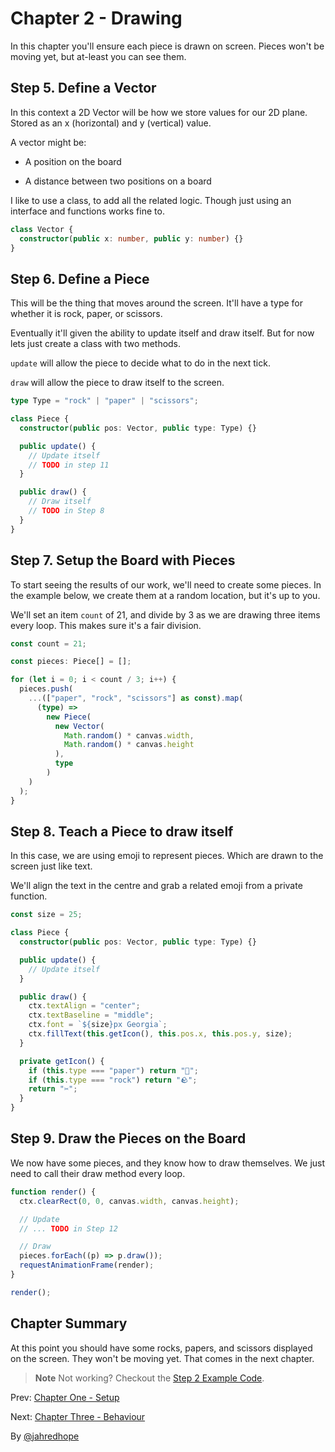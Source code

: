 # Chapter 2 - Drawing

In this chapter you'll ensure each piece is drawn on screen. Pieces won't be moving yet, but at-least you can see them.

## Step 5. Define a Vector

In this context a 2D Vector will be how we store values for our 2D plane. Stored as an x (horizontal) and y (vertical) value.

A vector might be:

- A position on the board

- A distance between two positions on a board

I like to use a class, to add all the related logic. Though just using an interface and functions works fine to.

```ts
class Vector {
  constructor(public x: number, public y: number) {}
}
```

## Step 6. Define a Piece

This will be the thing that moves around the screen. It'll have a type for whether it is rock, paper, or scissors.

Eventually it'll given the ability to update itself and draw itself. But for now lets just create a class with two methods.

`update` will allow the piece to decide what to do in the next tick.

`draw` will allow the piece to draw itself to the screen.

```ts
type Type = "rock" | "paper" | "scissors";

class Piece {
  constructor(public pos: Vector, public type: Type) {}

  public update() {
    // Update itself
    // TODO in step 11
  }

  public draw() {
    // Draw itself
    // TODO in Step 8
  }
}
```

## Step 7. Setup the Board with Pieces

To start seeing the results of our work, we'll need to create some pieces. In the example below, we create them at a random location, but it's up to you.

We'll set an item `count` of 21, and divide by 3 as we are drawing three items every loop. This makes sure it's a fair division.

```ts
const count = 21;

const pieces: Piece[] = [];

for (let i = 0; i < count / 3; i++) {
  pieces.push(
    ...(["paper", "rock", "scissors"] as const).map(
      (type) =>
        new Piece(
          new Vector(
            Math.random() * canvas.width,
            Math.random() * canvas.height
          ),
          type
        )
    )
  );
}
```

## Step 8. Teach a Piece to draw itself

In this case, we are using emoji to represent pieces. Which are drawn to the screen just like text.

We'll align the text in the centre and grab a related emoji from a private function.

```ts
const size = 25;

class Piece {
  constructor(public pos: Vector, public type: Type) {}

  public update() {
    // Update itself
  }

  public draw() {
    ctx.textAlign = "center";
    ctx.textBaseline = "middle";
    ctx.font = `${size}px Georgia`;
    ctx.fillText(this.getIcon(), this.pos.x, this.pos.y, size);
  }

  private getIcon() {
    if (this.type === "paper") return "📄";
    if (this.type === "rock") return "🪨";
    return "✂️";
  }
}
```

## Step 9. Draw the Pieces on the Board

We now have some pieces, and they know how to draw themselves. We just need to call their draw method every loop.

```ts
function render() {
  ctx.clearRect(0, 0, canvas.width, canvas.height);

  // Update
  // ... TODO in Step 12

  // Draw
  pieces.forEach((p) => p.draw());
  requestAnimationFrame(render);
}

render();
```

## Chapter Summary

At this point you should have some rocks, papers, and scissors displayed on the screen. They won't be moving yet. That comes in the next chapter.

> **Note** Not working? Checkout the [Step 2 Example Code](example-step-2/src/main.ts).

Prev: [Chapter One - Setup](./1-Setup.md)

Next: [Chapter Three - Behaviour](./3-Behaviour.md)

By [@jahredhope](https://jahred.me/)

